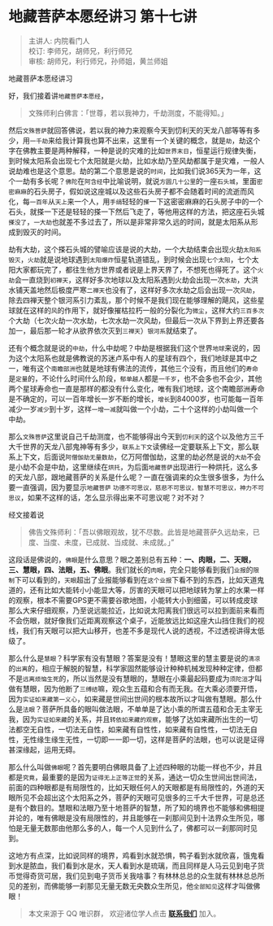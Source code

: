 # 地藏菩萨本愿经讲习 第十七讲

> 主讲人: 内院看门人 <br />
> 校订: 李师兄，胡师兄，利行师兄 <br />
> 审核: 胡师兄，利行师兄，孙师姐，黄兰师姐 <br />

地藏菩萨本愿经讲习

好，我们接着讲`地藏菩萨本愿经`，

> 文殊师利白佛言：「世尊，若以我神力，千劫测度，不能得知。」

然后`文殊菩萨`就回答佛说，若以我的神力来观察今天到忉利天的天龙八部等等有多少，用`一千劫`来给我计算我也算不出来，这里有一个关键的概念，就是`劫`，劫这个字在佛教主要是两种解释，一种是说的灾难的比如`世界末日`，恒星运行规律失衡，到时候太阳系会出现七个太阳就是火劫，比如水劫乃至风劫都属于是灾难，一般人说劫难也是这个意思。劫的第二个意思是说的`时间`，比如我们说365天为一年，这个一劫有多长呢？`佛陀`在`阿含经`中比喻说明，就说`方圆几十公里`的一座`石头城`，里面`密密麻麻`的石头房子，假如说这座城以及这些石头房子都不会随着时间的流逝而风化，每`一百年`从`天上`来一个人，用`手绢`轻轻的`搽`一下这密密麻麻的石头房子中的一个石头，就搽一下还是轻轻的搽一下然后飞走了，等他用这样的方法，把这座石头城`搽没了`，`一大劫`也就差不多过去了，所以是非常非常久远的时间，就是太阳系从形成到毁灭的时间。

劫有大劫，这个搽石头城的譬喻应该是说的大劫，一个大劫结束会出现火劫`太阳系毁灭`，`火劫`就是说地球遇到`太阳爆炸`恒星轨道错乱，到时候会出现`七个太阳`，七个太阳大家都玩完了，都往生他方世界或者说是上界天界了，不想死也得死了。这个`火劫`会一直烧到`初禅天`，这样好多次地球以及太阳系遇到火劫会出现一次`水劫`，大洪水铺天盖地然后极度严寒`二禅天`也没有了，这样好多次水劫之后会出现一次`风劫`，除去四禅天整个银河系引力紊乱，那个时候不是我们现在能够理解的飓风，这些星球就在这样的`风`的作用下，就好像摧枯拉朽一般的分裂化为`微尘`，这样大约`三百多次`个大劫（七次火劫一次水劫，七次水劫一次风劫，但最后一次从下界到上界还要各加一，最后那一轮才从欲界依次灭到`三禅天`）`银河系`就结束了。

还有个概念就是说的`中劫`，什么中劫呢？中劫是根据我们这个世界`地球`来说的，因为这个太阳系也就是佛教说的苏迷卢系中有人的星球有四个，我们地球是其中之一，唯有这个`南瞻部洲`也就是地球有佛法的流传，其他三个没有，而且他们的`寿命`是`定量`的，不论什么时间什么阶段，`郁单越人`都是`一千岁`，也不会多也不会少，其他两个星球寿命也一直是那样的都没有什么变化，唯有我们地球，这个南瞻部洲寿命是不确定的，可以一百年增长一岁不断的增长，`增长`到84000岁，也可能每一百年减少一岁`减少`到十岁，这样`一增一减`就叫做一个小劫，二十个这样的小劫叫做一个中劫。

那么`文殊菩萨`这里说自己千劫测度，也不能够得出今天到`忉利天`的这个以及他方三千大千世界的天龙八部鬼神等有多少，`联系上下文`读佛经一定要联系上下文，那么联系上下文，后面说`阿僧伽劫无量数劫`，亿万阿僧伽劫，这里的劫必然是说的`大劫`不会是小劫不会是中劫，这里继续在`烘托`，为后面`地藏菩萨`出现进行一种烘托，这么多的天龙八部，跟地藏菩萨的关系是什么呢？一直在强调来的众生很多很多，为什么要一直强调，因为要显示`地藏菩萨` `功德不可思议，慈悲不可思议，智慧不可思议，神力不可思议`，如果不这样的话，怎么显示得出来不可思议呢？对不对？

经文接着说

> 佛告文殊师利：「吾以佛眼观故，犹不尽数。此皆是地藏菩萨久远劫来，已度、当度、未度，已成就、当成就、未成就。」”

这段话是佛说的，`佛眼`是什么意思？眼之差别总有五种：**一、肉眼，二、天眼，三、慧眼，四、法眼，五、佛眼**。我们就长的`肉眼`，完全只能够看到我们`业报`的`限制`下可以看到的，`天眼`超出了业报能够看到在`这个业报`下看不到的东西，比如天道鬼道的，还有比如大能转小小能显大等，厉害的天眼可以把地球转为掌上的水果一样的观察，根本不需要GPS更不需要谷歌地图，小能转大小到细菌，可以转成皮球那么大来仔细观察，乃至说远能拉近，比如说太阳离我们很远可以拉到面前来看而不会伤眼，就好像我们近距离观察这个桌子，近能放远比如这座大山挡住我们的视线，我们有天眼可以把大山移开，也差不多是现代人说的透视，不过透视讲得太低级了。

那么什么是`慧眼`？科学家有没有慧眼？答案是没有！慧眼这里的慧主要是说的`清凉`的`出离`的，相应于解脱的智慧，科学家固然能够设计种种机械发现种种定律，但都不是`远离烦恼生死`的，所以当然是没有慧眼的，慧眼在小乘最起码要成为`须陀洹`才叫做有慧眼，因为他断了`三缚结`嘛，观众生五蕴和合有而无我。在大乘必须要开悟，因为`实证如来藏第一义心`，如来藏是世间出世间的根本故所以才叫做有慧眼。那么什么是`法眼`？菩萨所具备的眼叫做法眼，不单单是了达小乘的所谓五蕴和合无主宰无我，因为`实证如来藏`的关系，并且`转依如来藏的观察`，能够了达如来藏所出生的一切法都空无自性，一切法无自性，如来藏有自性性，如来藏有自性性，一切法无自性，无性缘生缘生无性，一切即一一即一切，这样是菩萨的法眼，也可以说是证得甚深缘起，运用无碍。

那么什么叫做`佛眼`呢？首先要明白佛眼具备了上述四种眼的功能一样也不少，并且都是`究竟`，最重要的是因为`证得无上正等正觉`的关系，通达一切众生世间出世间法，前面的四种眼都是有局限性的，比如天眼任何人的天眼都是有局限性的，外道的天眼所见不会超出这个太阳系之外，菩萨的天眼可见很多的三千大千世界，可是总还是有个数目的。慧眼和法眼乃至十地菩萨的智慧，所了知的境界也不能够和佛相提并论的，唯有佛眼是没有局限性的，并且能够在一刹那间见到十法界众生所见，哪怕是无量无数那由他那么多的人，每一个人见到什么了，佛都可以一刹那同时见到。

这地方有点深，比如说同样的境界，鸡看到水就恐惧，鸭子看到水就欣喜，饿鬼看到水是脓血，我们看到水是水，天人看到水是琉璃，而且同样是人马云见到电子货币觉得奇货可居，我们见到电子货币关我啥事？有林林总总的众生就有林林总总所见的差别，而佛能够一刹那见无量无数无央数众生所见，他`全部知见`这样才叫做佛眼！

> 本文来源于 QQ 唯识群， 欢迎诸位学人点击 **[联系我们](https://mp.weixin.qq.com/s/lZCfWjmLjgNR165Tx4_bCQ)** 加入。

